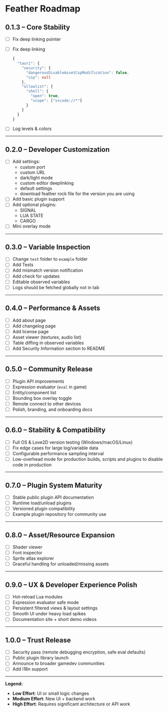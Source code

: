 # Feather Roadmap

## 0.1.3 – Core Stability

- [ ] Fix deep linking pointer
- [ ] Fix deep linking

  ```ts
  {
    "tauri": {
      "security": {
        "dangerousDisableAssetCspModification": false,
        "csp": null
      },
      "allowlist": {
        "shell": {
          "open": true,
          "scope": ["vscode://*"]
        }
      }
    }
  }
  ```

- [ ] Log levels & colors

---

## 0.2.0 – Developer Customization

- [ ] Add settings:
  - custom port
  - custom URL
  - dark/light mode
  - custom editor deeplinking
  - default settings
  - download feather rock file for the version you are using
- [ ] Add basic plugin support
- [ ] Add optional plugins:
  - SIGNAL
  - LUA STATE
  - CARGO
- [ ] Mini overlay mode

---

## 0.3.0 – Variable Inspection

- [ ] Change `test` folder to `example` folder
- [ ] Add Tests
- [ ] Add mismatch version notification
- [ ] Add check for updates
- [ ] Editable observed variables
- [ ] Logs should be fetched globally not in tab

---

## 0.4.0 – Performance & Assets

- [ ] Add about page
- [ ] Add changelog page
- [ ] Add license page
- [ ] Asset viewer (textures, audio list)
- [ ] Table diffing in observed variables
- [ ] Add Security Information section to README

---

## 0.5.0 – Community Release

- [ ] Plugin API improvements
- [ ] Expression evaluator (`eval` in game)
- [ ] Entity/component list
- [ ] Bounding box overlay toggle
- [ ] Remote connect to other devices
- [ ] Polish, branding, and onboarding docs

---

## 0.6.0 – Stability & Compatibility

- [ ] Full OS & Love2D version testing (Windows/macOS/Linux)
- [ ] Fix edge cases for large log/variable data
- [ ] Configurable performance sampling interval
- [ ] Low-overhead mode for production builds, scripts and plugins to disable code in production

---

## 0.7.0 – Plugin System Maturity

- [ ] Stable public plugin API documentation
- [ ] Runtime load/unload plugins
- [ ] Versioned plugin compatibility
- [ ] Example plugin repository for community use

---

## 0.8.0 – Asset/Resource Expansion

- [ ] Shader viewer
- [ ] Font inspector
- [ ] Sprite atlas explorer
- [ ] Graceful handling for unloaded/missing assets

---

## 0.9.0 – UX & Developer Experience Polish

- [ ] Hot-reload Lua modules
- [ ] Expression evaluator safe mode
- [ ] Persistent filtered views & layout settings
- [ ] Smooth UI under heavy load spikes
- [ ] Documentation site + short demo videos

---

## 1.0.0 – Trust Release

- [ ] Security pass (remote debugging encryption, safe eval defaults)
- [ ] Public plugin library launch
- [ ] Announce to broader gamedev communities
- [ ] Add i18n support

---

**Legend:**

- **Low Effort**: UI or small logic changes
- **Medium Effort**: New UI + backend work
- **High Effort**: Requires significant architecture or API work
